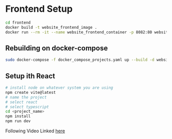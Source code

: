 # Frontend Setup

```bash
cd frontend
docker build -t website_frontend_image .
docker run --rm -it --name website_frontend_container -p 8082:80 website_frontend_image
```

## Rebuilding on docker-compose

```bash
sudo docker-compose -f docker_compose_projects.yaml up --build -d website-frontend
```

## Setup ith React

```bash
# install node on whatever system you are using
npm create vite@latest
# name the project
# select react
# select typescript
cd <project_name>
npm install
npm run dev
```

Following Video Linked [here](https://youtu.be/SqcY0GlETPk?si=zp1oVnPKeGMyo7Qe)
